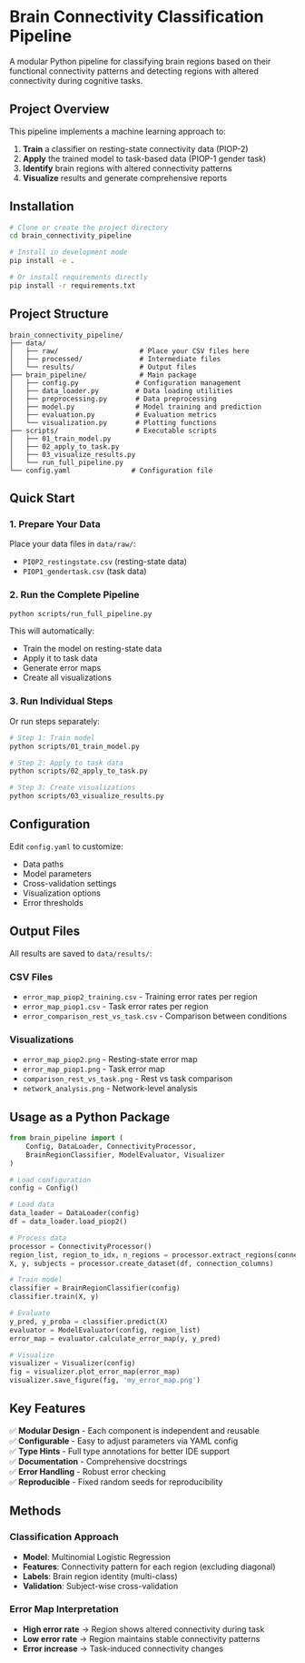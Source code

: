 # Brain Connectivity Classification Pipeline

A modular Python pipeline for classifying brain regions based on their functional connectivity patterns and detecting regions with altered connectivity during cognitive tasks.

## Project Overview

This pipeline implements a machine learning approach to:
1. **Train** a classifier on resting-state connectivity data (PIOP-2)
2. **Apply** the trained model to task-based data (PIOP-1 gender task)
3. **Identify** brain regions with altered connectivity patterns
4. **Visualize** results and generate comprehensive reports

## Installation

```bash
# Clone or create the project directory
cd brain_connectivity_pipeline

# Install in development mode
pip install -e .

# Or install requirements directly
pip install -r requirements.txt
```

## Project Structure

```
brain_connectivity_pipeline/
├── data/
│   ├── raw/                    # Place your CSV files here
│   ├── processed/              # Intermediate files
│   └── results/                # Output files
├── brain_pipeline/             # Main package
│   ├── config.py              # Configuration management
│   ├── data_loader.py         # Data loading utilities
│   ├── preprocessing.py       # Data preprocessing
│   ├── model.py               # Model training and prediction
│   ├── evaluation.py          # Evaluation metrics
│   └── visualization.py       # Plotting functions
├── scripts/                   # Executable scripts
│   ├── 01_train_model.py
│   ├── 02_apply_to_task.py
│   ├── 03_visualize_results.py
│   └── run_full_pipeline.py
└── config.yaml               # Configuration file
```

## Quick Start

### 1. Prepare Your Data

Place your data files in `data/raw/`:
- `PIOP2_restingstate.csv` (resting-state data)
- `PIOP1_gendertask.csv` (task data)

### 2. Run the Complete Pipeline

```bash
python scripts/run_full_pipeline.py
```

This will automatically:
- Train the model on resting-state data
- Apply it to task data
- Generate error maps
- Create all visualizations

### 3. Run Individual Steps

Or run steps separately:

```bash
# Step 1: Train model
python scripts/01_train_model.py

# Step 2: Apply to task data
python scripts/02_apply_to_task.py

# Step 3: Create visualizations
python scripts/03_visualize_results.py
```

## Configuration

Edit `config.yaml` to customize:
- Data paths
- Model parameters
- Cross-validation settings
- Visualization options
- Error thresholds

## Output Files

All results are saved to `data/results/`:

### CSV Files
- `error_map_piop2_training.csv` - Training error rates per region
- `error_map_piop1.csv` - Task error rates per region
- `error_comparison_rest_vs_task.csv` - Comparison between conditions

### Visualizations
- `error_map_piop2.png` - Resting-state error map
- `error_map_piop1.png` - Task error map
- `comparison_rest_vs_task.png` - Rest vs task comparison
- `network_analysis.png` - Network-level analysis

## Usage as a Python Package

```python
from brain_pipeline import (
    Config, DataLoader, ConnectivityProcessor,
    BrainRegionClassifier, ModelEvaluator, Visualizer
)

# Load configuration
config = Config()

# Load data
data_loader = DataLoader(config)
df = data_loader.load_piop2()

# Process data
processor = ConnectivityProcessor()
region_list, region_to_idx, n_regions = processor.extract_regions(connection_columns)
X, y, subjects = processor.create_dataset(df, connection_columns)

# Train model
classifier = BrainRegionClassifier(config)
classifier.train(X, y)

# Evaluate
y_pred, y_proba = classifier.predict(X)
evaluator = ModelEvaluator(config, region_list)
error_map = evaluator.calculate_error_map(y, y_pred)

# Visualize
visualizer = Visualizer(config)
fig = visualizer.plot_error_map(error_map)
visualizer.save_figure(fig, 'my_error_map.png')
```

## Key Features

✅ **Modular Design** - Each component is independent and reusable  
✅ **Configurable** - Easy to adjust parameters via YAML config  
✅ **Type Hints** - Full type annotations for better IDE support  
✅ **Documentation** - Comprehensive docstrings  
✅ **Error Handling** - Robust error checking  
✅ **Reproducible** - Fixed random seeds for reproducibility  

## Methods

### Classification Approach
- **Model**: Multinomial Logistic Regression
- **Features**: Connectivity pattern for each region (excluding diagonal)
- **Labels**: Brain region identity (multi-class)
- **Validation**: Subject-wise cross-validation

### Error Map Interpretation
- **High error rate** → Region shows altered connectivity during task
- **Low error rate** → Region maintains stable connectivity patterns
- **Error increase** → Task-induced connectivity changes
